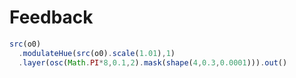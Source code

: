 Feedback
========

```javascript
src(o0)
  .modulateHue(src(o0).scale(1.01),1)
  .layer(osc(Math.PI*8,0.1,2).mask(shape(4,0.3,0.0001))).out()
```
